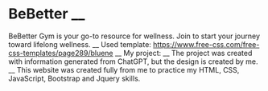 # BeBetter __
 BeBetter Gym is your go-to resource for  wellness. Join  to start your journey toward lifelong wellness. __
 Used  template: https://www.free-css.com/free-css-templates/page289/bluene __
 My project: __
The  project was created with information generated from ChatGPT, but the  design is created by me. __
This website was created fully from me to practice my HTML, CSS, JavaScript, Bootstrap and Jquery skills. 
